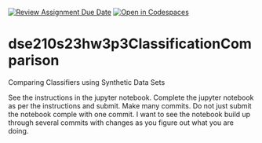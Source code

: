 [![Review Assignment Due Date](https://classroom.github.com/assets/deadline-readme-button-24ddc0f5d75046c5622901739e7c5dd533143b0c8e959d652212380cedb1ea36.svg)](https://classroom.github.com/a/3qQ8DAwA)
[![Open in Codespaces](https://classroom.github.com/assets/launch-codespace-7f7980b617ed060a017424585567c406b6ee15c891e84e1186181d67ecf80aa0.svg)](https://classroom.github.com/open-in-codespaces?assignment_repo_id=14443217)
# dse210s23hw3p3ClassificationComparison
Comparing Classifiers using Synthetic Data Sets

See the instructions in the jupyter notebook. Complete the jupyter notebook as per the instructions and submit. Make many commits. Do not just submit the notebook comple with one commit. I want to see the notebook build up through several commits with changes as you figure out what you are doing.
